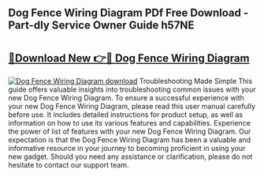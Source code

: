 ## Dog Fence Wiring Diagram PDf Free Download - Part-dIy Service Owner Guide h57NE

# <h2><a href="http://dfi89jj.blite.top/?on=Dog+Fence+Wiring+Diagram">🔗Download New 👉🔴 Dog Fence Wiring Diagram</a></h2>

[![Dog Fence Wiring Diagram download](https://i.imgur.com/lujVjoI.png)](http://dfi89jj.blite.top/?on=Dog+Fence+Wiring+Diagram)
Troubleshooting Made Simple This guide offers valuable insights into troubleshooting common issues with your new Dog Fence Wiring Diagram. To ensure a successful experience with your new Dog Fence Wiring Diagram, please read this user manual carefully before use. It includes detailed instructions for product setup, as well as information on how to use its various features and capabilities. Experience the power of list of features with your new Dog Fence Wiring Diagram. Our expectation is that the Dog Fence Wiring Diagram has been a valuable and informative resource in your journey to becoming proficient in using your new gadget. Should you need any assistance or clarification, please do not hesitate to contact our support team.
